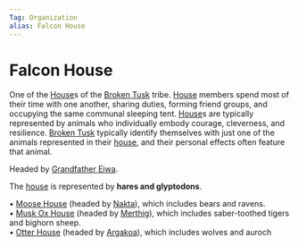```yaml
---
Tag: Organization
alias: Falcon House
---
```

# Falcon House
One of the [House](House)s of the [Broken Tusk](Broken-Tusk) tribe. [House](House) members spend most of their time with one another, sharing duties, forming friend groups, and occupying the same communal sleeping tent. [House](House)s are typically represented by animals who individually embody courage, cleverness, and resilience. [Broken Tusk](Broken-Tusk) typically identify themselves with just one of the animals represented in their [house](house), and their personal effects often feature that animal.

Headed by [Grandfather Eiwa](Grandfather-Eiwa).

The [house](house) is represented by **hares and glyptodons**.

• [Moose House](Moose-House) (headed by [Nakta](Nakta-the-Healer)), which includes bears and ravens.  
• [Musk Ox House](Musk-Ox-House) (headed by [Merthig](Merthig-the-Firekeeper)), which includes saber-toothed tigers and bighorn sheep.  
• [Otter House](Otter-House) (headed by [Argakoa](Argakoa-the-Songsinger)), which includes wolves and auroch